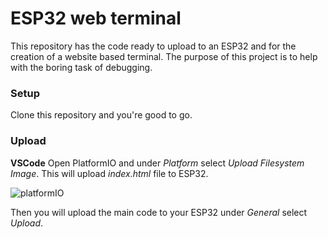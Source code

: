 # ESP32 web terminal

This repository has the code ready to upload to an ESP32 and for the creation of a website based terminal.
The purpose of this project is to help with the boring task of debugging.

### Setup
Clone this repository and you're good to go.

### Upload

**VSCode**
Open PlatformIO and under *Platform* select *Upload Filesystem Image*. This will upload *index.html* file to ESP32.

![platformIO](https://user-images.githubusercontent.com/53173243/93385558-541ca880-f85e-11ea-9878-c1ffe4ab0628.jpg)

Then you will upload the main code to your ESP32 under *General* select *Upload*.
